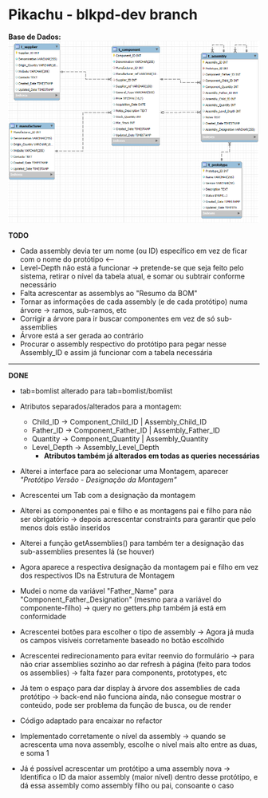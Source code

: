 # Pikachu - blkpd-dev branch 

**Base de Dados:**
![Database Schema](db.png)


**TODO**

- Cada assembly devia ter um nome (ou ID) específico em vez de ficar com o nome do protótipo <--
- Level-Depth não está a funcionar -> pretende-se que seja feito pelo sistema, retirar o nível da tabela atual, e somar ou subtrair conforme necessário
- Falta acrescentar as assemblys ao "Resumo da BOM"
- Tornar as informações de cada assembly (e de cada protótipo) numa árvore -> ramos, sub-ramos, etc
- Corrigir a árvore para ir buscar componentes em vez de só sub-assemblies
- Árvore está a ser gerada ao contrário
- Procurar o assembly respectivo do protótipo para pegar nesse Assembly_ID e assim já funcionar com a tabela necessária



---

**DONE**

- tab=bomlist alterado para tab=bomlist/bomlist
- Atributos separados/alterados para a montagem:
    - Child_ID -> Component_Child_ID | Assembly_Child_ID 
    - Father_ID -> Component_Father_ID | Assembly_Father_ID
    - Quantity -> Component_Quantity | Assembly_Quantity
    - Level_Depth -> Assembly_Level_Depth
        - **Atributos também já alterados em todas as queries necessárias**

- Alterei a interface para ao selecionar uma Montagem, aparecer *"Protótipo Versão - Designação da Montagem"*
- Acrescentei um Tab com a designação da montagem
- Alterei as componentes pai e filho e as montagens pai e filho para não ser obrigatório -> depois acrescentar constraints para garantir que pelo menos dois estão inseridos
- Alterei a função getAssemblies() para também ter a designação das sub-assemblies presentes lá (se houver)
- Agora aparece a respectiva designação da montagem pai e filho em vez dos respectivos IDs na Estrutura de Montagem
- Mudei o nome da variável "Father_Name" para "Component_Father_Designation" (mesmo para a variável do componente-filho) -> query no getters.php também já está em conformidade
- Acrescentei botões para escolher o tipo de assembly -> Agora já muda os campos visíveis corretamente baseado no botão escolhido
- Acrescentei redirecionamento para evitar reenvio do formulário -> para não criar assemblies sozinho ao dar refresh à página (feito para todos os assemblies) -> falta fazer para components, prototypes, etc
- Já tem o espaço para dar display à árvore dos assemblies de cada protótipo -> back-end não funciona aínda, não consegue mostrar o conteúdo, pode ser problema da função de busca, ou de render
- Código adaptado para encaixar no refactor
- Implementado corretamente o nível da assembly -> quando se acrescenta uma nova assembly, escolhe o nivel mais alto entre as duas, e soma 1
- Já é possível acrescentar um protótipo a uma assembly nova -> Identifica o ID da maior assembly (maior nível) dentro desse protótipo, e dá essa assembly como assembly filho ou pai, consoante o caso

